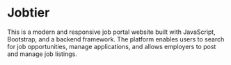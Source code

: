 # Jobtier
This is a modern and responsive job portal website built with JavaScript, Bootstrap, and a backend framework. The platform enables users to search for job opportunities, manage applications, and allows employers to post and manage job listings.
